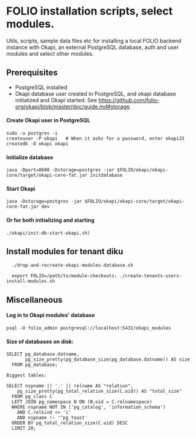 # FOLIO installation scripts, select modules.

Utils, scripts, sample data files etc for installing a local FOLIO backend instance with Okapi, an external PostgreSQL database, auth and user modules and select other modules.


## Prerequisites
* PostgreSQL installed
* Okapi database user created in PostgreSQL, and okapi database initialized and Okapi started. See https://github.com/folio-org/okapi/blob/master/doc/guide.md#storage.

#### Create Okapi user in PostgreSQL
```
sudo -u postgres -i
createuser -P okapi   # When it asks for a password, enter okapi25
createdb -O okapi okapi
```

#### Initialize database

```
java -Dport=8600 -Dstorage=postgres -jar $FOLIO/okapi/okapi-core/target/okapi-core-fat.jar initdatabase  
```
#### Start Okapi 
```
java -Dstorage=postgres -jar $FOLIO/okapi/okapi-core/target/okapi-core-fat.jar dev
```
#### Or for both initializing and starting
```    
./okapi/init-db-start-okapi.sh)
```

## Install modules for tenant diku
```
  ./drop-and-recreate-okapi-modules-database.sh

  export FOLIO=/path/to/module-checkouts; ./create-tenants-users-install-modules.sh
```
## Miscellaneous

#### Log in to Okapi modules' database
```
psql -U folio_admin postgresql://localhost:5432/okapi_modules
```
#### Size of databases on disk:

```
SELECT pg_database.datname,  
       pg_size_pretty(pg_database_size(pg_database.datname)) AS size  
  FROM pg_database;

Biggest tables:

SELECT nspname || '.' || relname AS "relation",
    pg_size_pretty(pg_total_relation_size(C.oid)) AS "total_size"
  FROM pg_class C
  LEFT JOIN pg_namespace N ON (N.oid = C.relnamespace)
  WHERE nspname NOT IN ('pg_catalog', 'information_schema')
    AND C.relkind <> 'i'
    AND nspname !~ '^pg_toast'
  ORDER BY pg_total_relation_size(C.oid) DESC
  LIMIT 20;
  
```
